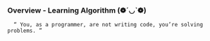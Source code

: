 ### Overview - Learning Algorithm (❁´◡`❁)

```
  “ You, as a programmer, are not writing code, you’re solving problems. ”
```
